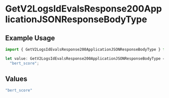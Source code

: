 # GetV2LogsIdEvalsResponse200ApplicationJSONResponseBodyType

## Example Usage

```typescript
import { GetV2LogsIdEvalsResponse200ApplicationJSONResponseBodyType } from "orq-poc-typescript-multi-env-version/models/operations";

let value: GetV2LogsIdEvalsResponse200ApplicationJSONResponseBodyType =
  "bert_score";
```

## Values

```typescript
"bert_score"
```
